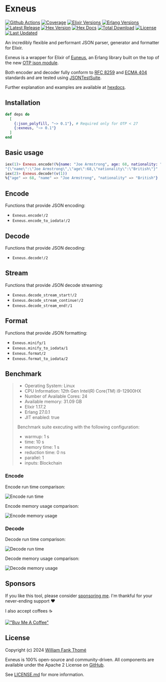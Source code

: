 # Exneus

[![Github Actions](https://github.com/williamthome/exneus/workflows/CI/badge.svg)](https://github.com/williamthome/exneus/actions)
[![Coverage](https://raw.githubusercontent.com/cicirello/jacoco-badge-generator/main/tests/100.svg)](https://github.com/williamthome/exneus/actions/workflows/ci.yml)
[![Elixir Versions](https://img.shields.io/badge/Elixir%2F-12%2B-purple?style=flat-square)](https://elixir-lang.org/)
[![Erlang Versions](https://img.shields.io/badge/Erlang%2FOTP-24%2B-green?style=flat-square)](http://www.erlang.org)
[![Latest Release](https://img.shields.io/github/release/williamthome/exneus.svg?style=flat-square)](https://github.com/williamthome/exneus/releases/latest)
[![Hex Version](https://img.shields.io/hexpm/v/exneus.svg)](https://hex.pm/packages/exneus)
[![Hex Docs](https://img.shields.io/badge/hex-docs-lightgreen.svg)](https://hexdocs.pm/exneus/)
[![Total Download](https://img.shields.io/hexpm/dt/exneus.svg)](https://hex.pm/packages/exneus)
[![License](https://img.shields.io/hexpm/l/exneus.svg)](https://github.com/williamthome/exneus/blob/main/LICENSE)
[![Last Updated](https://img.shields.io/github/last-commit/williamthome/exneus.svg)](https://github.com/williamthome/exneus/commits/main)

An incredibly flexible and performant JSON parser, generator and formatter for Elixir.

Exneus is a wrapper for Elixir of [Euneus](https://github.com/williamthome/euneus),
an Erlang library built on the top of the new [OTP json module](https://erlang.org/documentation/doc-15.0-rc3/lib/stdlib-6.0/doc/html/json.html).

Both encoder and decoder fully conform to [RFC 8259](https://datatracker.ietf.org/doc/html/rfc8259)
and [ECMA 404](https://ecma-international.org/publications-and-standards/standards/ecma-404/) standards
and are tested using [JSONTestSuite](https://github.com/nst/JSONTestSuite).

Further explanation and examples are available at [hexdocs](https://hexdocs.pm/exneus).

## Installation

```elixir
def deps do
  [
    {:json_polyfill, "~> 0.1"}, # Required only for OTP < 27
    {:exneus, "~> 0.1"}
  ]
end
```

## Basic usage

```elixir
iex(1)> Exneus.encode!(%{name: "Joe Armstrong", age: 68, nationality: "British"})
"{\"name\":\"Joe Armstrong\",\"age\":68,\"nationality\":\"British\"}"
iex(2)> Exneus.decode!(v(1))
%{"age" => 68, "name" => "Joe Armstrong", "nationality" => "British"}
```

## Encode

Functions that provide JSON encoding:

- `Exneus.encode!/2`
- `Exneus.encode_to_iodata!/2`

## Decode

Functions that provide JSON decoding:

- `Exneus.decode!/2`

## Stream

Functions that provide JSON decode streaming:

- `Exneus.decode_stream_start!/2`
- `Exneus.decode_stream_continue!/2`
- `Exneus.decode_stream_end!/1`

## Format

Functions that provide JSON formatting:

- `Exneus.minify/1`
- `Exneus.minify_to_iodata/1`
- `Exneus.format/2`
- `Exneus.format_to_iodata/2`

## Benchmark

> - Operating System: Linux
> - CPU Information: 12th Gen Intel(R) Core(TM) i9-12900HX
> - Number of Available Cores: 24
> - Available memory: 31.09 GB
> - Elixir 1.17.2
> - Erlang 27.0.1
> - JIT enabled: true
>
> Benchmark suite executing with the following configuration:
>
> - warmup: 1 s
> - time: 10 s
> - memory time: 1 s
> - reduction time: 0 ns
> - parallel: 1
> - inputs: Blockchain

### Encode

Encode run time comparison:

![Encode run time](benchmark/assets/encode_run_time.png)

Encode memory usage comparison:

![Encode memory usage](benchmark/assets/encode_memory_usage.png)

### Decode

Decode run time comparison:

![Decode run time](benchmark/assets/decode_run_time.png)

Decode memory usage comparison:

![Decode memory usage](benchmark/assets/decode_memory_usage.png)

## Sponsors

If you like this tool, please consider [sponsoring me](https://github.com/sponsors/williamthome).
I'm thankful for your never-ending support :heart:

I also accept coffees :coffee:

[!["Buy Me A Coffee"](https://www.buymeacoffee.com/assets/img/custom_images/orange_img.png)](https://www.buymeacoffee.com/williamthome)

## License

Copyright (c) 2024 [William Fank Thomé](https://github.com/williamthome)

Exneus is 100% open-source and community-driven. All components are
available under the Apache 2 License on [GitHub](https://github.com/williamthome/exneus).

See [LICENSE.md](LICENSE.md) for more information.
